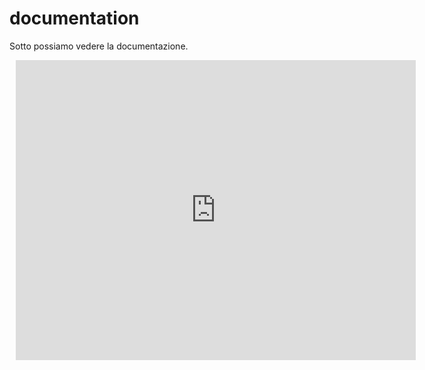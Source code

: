 # documentation
Sotto possiamo vedere la documentazione.

<div style="width: 640px; height: 480px; margin: 10px; position: relative;"><iframe allowfullscreen frameborder="0" style="width:640px; height:480px" src="https://lucid.app/documents/embedded/467e95bc-e074-48b2-8ae8-29bc4bcfb96e" id="zIs~lglmlndY"></iframe></div>